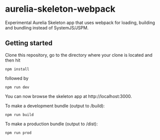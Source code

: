 # aurelia-skeleton-webpack
Experimental Aurelia Skeleton app that uses webpack for loading, building and bundling instead of SystemJS/JSPM.

## Getting started
Clone this repository, go to the directory where your clone is located and then hit

```
npm install
```

followed by 

```
npm run dev
```

You can now browse the skeleton app at http://localhost:3000.

To make a development bundle (output to /build):

```
npm run build
```

To make a production bundle (output to /dist):

```
npm run prod
```
